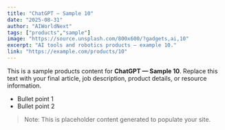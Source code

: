 ```yaml
---
title: "ChatGPT — Sample 10"
date: "2025-08-31"
author: "AIWorldNext"
tags: ["products","sample"]
image: "https://source.unsplash.com/800x600/?gadgets,ai,10"
excerpt: "AI tools and robotics products — example 10."
link: "https://example.com/products/10"
---
```


This is a sample products content for **ChatGPT — Sample 10**. Replace this text with your final article, job description, product details, or resource information.

- Bullet point 1
- Bullet point 2

> Note: This is placeholder content generated to populate your site.
